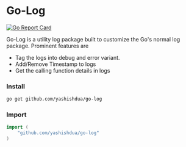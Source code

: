 # Go-Log

[![Go Report Card](https://goreportcard.com/badge/github.com/yashishdua/Go-Log)](https://goreportcard.com/report/github.com/yashishdua/Go-Log)

Go-Log is a utility log package built to customize the Go's normal log package. Prominent features are
* Tag the logs into debug and error variant.
* Add/Remove Timestamp to logs
* Get the calling function details in logs

### Install

```bash
go get github.com/yashishdua/go-log
```

### Import

```go
import (
	"github.com/yashishdua/go-log"
)
```
